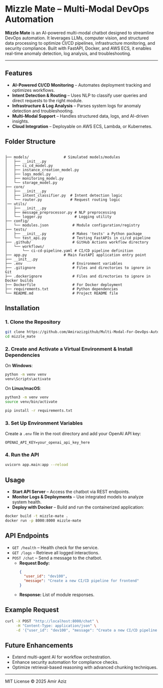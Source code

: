 # Mizzle Mate – Multi-Modal DevOps Automation

**Mizzle Mate** is an AI-powered multi-modal chatbot designed to streamline DevOps automation. It leverages LLMs, computer vision, and structured data processing to optimize CI/CD pipelines, infrastructure monitoring, and security compliance. Built with FastAPI, Docker, and AWS ECS, it enables real-time anomaly detection, log analysis, and troubleshooting.

---

## Features

- **AI-Powered CI/CD Monitoring** – Automates deployment tracking and optimizes workflows.
- **Intent Detection & Routing** – Uses NLP to classify user queries and direct requests to the right module.
- **Infrastructure & Log Analysis** – Parses system logs for anomaly detection and troubleshooting.
- **Multi-Modal Support** – Handles structured data, logs, and AI-driven insights.
- **Cloud Integration** – Deployable on AWS ECS, Lambda, or Kubernetes.

## Folder Structure

```plaintext

├── models/                # Simulated models/modules
│   ├── __init__.py
│   ├── ci_cd_model.py
│   ├── instance_creation_model.py
│   ├── logs_model.py
│   ├── monitoring_model.py
│   └── storage_model.py
├── core/
│   ├── __init__.py
│   ├── intent_classifier.py  # Intent detection logic
│   └── router.py             # Request routing logic
│── utils/
│   ├── __init__.py
│   ├── message_preprocessor.py # NLP preprocessing
│   └── logger.py               # Logging utility
├── config/
│   └── modules.json           # Module configuration/registry
├── tests/
│   ├── __init__.py            # Makes 'tests' a Python package
│   └── test_api.py            # Testing FastAPIs in ci/cd pipeline
├── .github/                   # GitHub Actions workflow directory
│   └── workflows/
│       └── ci-cd-pipeline.yaml # CI/CD pipeline definition
├── app.py                 # Main FastAPI application entry point
├── __init__.py
├── .env                       # Environment variables
├── .gitignore                 # Files and directories to ignore in Git
├── .dockerignore              # Files and directories to ignore in Docker builds
├── Dockerfile                 # For Docker deployment
├── requirements.txt           # Python dependencies
└── README.md                  # Project README file
```

## Installation

### 1. Clone the Repository

```bash
git clone https://github.com/Amirazizgithub/Multi-Modal-For-DevOps-Automation.git
cd mizzle_mate
```

### 2. Create and Activate a Virtual Environment & Install Dependencies

On **Windows**:
```bash
python -m venv venv
venv\Scripts\activate
```

On **Linux/macOS**:
```bash
python3 -m venv venv
source venv/bin/activate
```

```bash
pip install -r requirements.txt
```

### 3. Set Up Environment Variables

Create a `.env` file in the root directory and add your OpenAI API key:

```
OPENAI_API_KEY=your_openai_api_key_here
```

### 4. Run the API

```sh
uvicorn app.main:app --reload
```

## Usage

- **Start API Server** – Access the chatbot via REST endpoints.
- **Monitor Logs & Deployments** – Use integrated models to analyze system health.
- **Deploy with Docker** – Build and run the containerized application:

```sh
docker build -t mizzle-mate .
docker run -p 8000:8000 mizzle-mate
```

## API Endpoints

- `GET /health` – Health check for the service.
- `GET /logs` – Retrieve all logged interactions.
- `POST /chat` – Send a message to the chatbot.
    - **Request Body:**
      ```json
      {
        "user_id": "dev100",
        "message": "Create a new CI/CD pipeline for frontend"
      }
      ```
    - **Response:** List of module responses.

## Example Request

```sh
curl -X POST "http://localhost:8000/chat" \
     -H "Content-Type: application/json" \
     -d '{"user_id": "dev100", "message": "Create a new CI/CD pipeline for frontend"}'
```

## Future Enhancements

- Extend multi-agent AI for workflow orchestration.
- Enhance security automation for compliance checks.
- Optimize retrieval-based reasoning with advanced chunking techniques.

---

MIT License © 2025 Amir Aziz